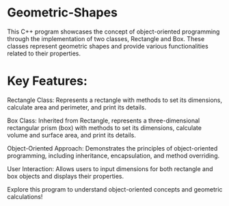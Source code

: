 # Geometric-Shapes
This C++ program showcases the concept of object-oriented programming through the implementation of two classes, Rectangle and Box. These classes represent geometric shapes and provide various functionalities related to their properties.

# Key Features:

Rectangle Class: Represents a rectangle with methods to set its dimensions, calculate area and perimeter, and print its details.

Box Class: Inherited from Rectangle, represents a three-dimensional rectangular prism (box) with methods to set its dimensions, calculate volume and surface area, and print its details.

Object-Oriented Approach: Demonstrates the principles of object-oriented programming, including inheritance, encapsulation, and method overriding.

User Interaction: Allows users to input dimensions for both rectangle and box objects and displays their properties.

Explore this program to understand object-oriented concepts and geometric calculations!
